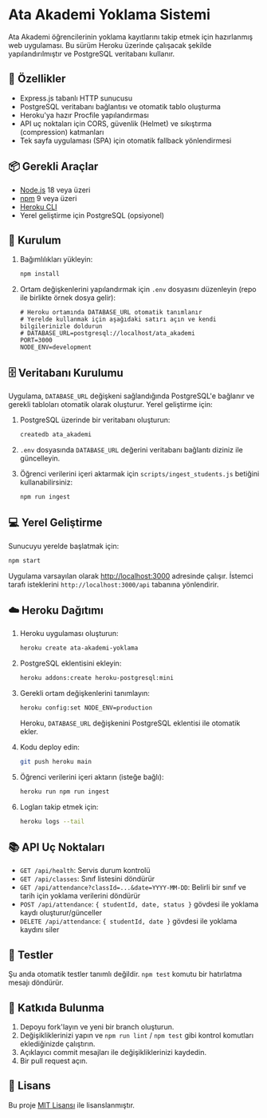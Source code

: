 # Ata Akademi Yoklama Sistemi

Ata Akademi öğrencilerinin yoklama kayıtlarını takip etmek için hazırlanmış web uygulaması. Bu sürüm Heroku üzerinde çalışacak şekilde yapılandırılmıştır ve PostgreSQL veritabanı kullanır.

## 🚀 Özellikler

- Express.js tabanlı HTTP sunucusu
- PostgreSQL veritabanı bağlantısı ve otomatik tablo oluşturma
- Heroku'ya hazır Procfile yapılandırması
- API uç noktaları için CORS, güvenlik (Helmet) ve sıkıştırma (compression) katmanları
- Tek sayfa uygulaması (SPA) için otomatik fallback yönlendirmesi

## 📦 Gerekli Araçlar

- [Node.js](https://nodejs.org/) 18 veya üzeri
- [npm](https://www.npmjs.com/) 9 veya üzeri
- [Heroku CLI](https://devcenter.heroku.com/articles/heroku-cli)
- Yerel geliştirme için PostgreSQL (opsiyonel)

## 🔧 Kurulum

1. Bağımlılıkları yükleyin:

   ```bash
   npm install
   ```

2. Ortam değişkenlerini yapılandırmak için `.env` dosyasını düzenleyin (repo ile birlikte örnek dosya gelir):

   ```dotenv
   # Heroku ortamında DATABASE_URL otomatik tanımlanır
   # Yerelde kullanmak için aşağıdaki satırı açın ve kendi bilgilerinizle doldurun
   # DATABASE_URL=postgresql://localhost/ata_akademi
   PORT=3000
   NODE_ENV=development
   ```

## 🗄️ Veritabanı Kurulumu

Uygulama, `DATABASE_URL` değişkeni sağlandığında PostgreSQL'e bağlanır ve gerekli tabloları otomatik olarak oluşturur. Yerel geliştirme için:

1. PostgreSQL üzerinde bir veritabanı oluşturun:

   ```bash
   createdb ata_akademi
   ```

2. `.env` dosyasında `DATABASE_URL` değerini veritabanı bağlantı diziniz ile güncelleyin.

3. Öğrenci verilerini içeri aktarmak için `scripts/ingest_students.js` betiğini kullanabilirsiniz:

   ```bash
   npm run ingest
   ```

## 💻 Yerel Geliştirme

Sunucuyu yerelde başlatmak için:

```bash
npm start
```

Uygulama varsayılan olarak [http://localhost:3000](http://localhost:3000) adresinde çalışır. İstemci tarafı isteklerini `http://localhost:3000/api` tabanına yönlendirir.

## ☁️ Heroku Dağıtımı

1. Heroku uygulaması oluşturun:

   ```bash
   heroku create ata-akademi-yoklama
   ```

2. PostgreSQL eklentisini ekleyin:

   ```bash
   heroku addons:create heroku-postgresql:mini
   ```

3. Gerekli ortam değişkenlerini tanımlayın:

   ```bash
   heroku config:set NODE_ENV=production
   ```

   Heroku, `DATABASE_URL` değişkenini PostgreSQL eklentisi ile otomatik ekler.

4. Kodu deploy edin:

   ```bash
   git push heroku main
   ```

5. Öğrenci verilerini içeri aktarın (isteğe bağlı):

   ```bash
   heroku run npm run ingest
   ```

6. Logları takip etmek için:

   ```bash
   heroku logs --tail
   ```

## 📚 API Uç Noktaları

- `GET /api/health`: Servis durum kontrolü
- `GET /api/classes`: Sınıf listesini döndürür
- `GET /api/attendance?classId=...&date=YYYY-MM-DD`: Belirli bir sınıf ve tarih için yoklama verilerini döndürür
- `POST /api/attendance`: `{ studentId, date, status }` gövdesi ile yoklama kaydı oluşturur/günceller
- `DELETE /api/attendance`: `{ studentId, date }` gövdesi ile yoklama kaydını siler

## 🧪 Testler

Şu anda otomatik testler tanımlı değildir. `npm test` komutu bir hatırlatma mesajı döndürür.

## 🤝 Katkıda Bulunma

1. Depoyu fork'layın ve yeni bir branch oluşturun.
2. Değişikliklerinizi yapın ve `npm run lint` / `npm test` gibi kontrol komutları eklediğinizde çalıştırın.
3. Açıklayıcı commit mesajları ile değişikliklerinizi kaydedin.
4. Bir pull request açın.

## 📝 Lisans

Bu proje [MIT Lisansı](LICENSE) ile lisanslanmıştır.
